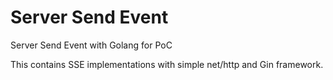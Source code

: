 # Server Send Event

Server Send Event with Golang for PoC

This contains SSE implementations with simple net/http and Gin framework.
